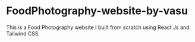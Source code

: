 # FoodPhotography-website-by-vasu
This is a Food Photography website I built from scratch using React Js and Tailwind CSS
